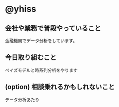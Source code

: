 # @yhiss

## 会社や業務で普段やっていること

金融機関でデータ分析をしています。  

## 今日取り組むこと

ベイズモデルと時系列分析をやります

## (option) 相談乗れるかもしれないこと
データ分析あたり
